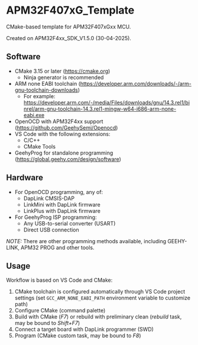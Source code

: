 # APM32F407xG_Template

CMake-based template for APM32F407xGxx MCU.

Created on APM32F4xx_SDK_V1.5.0 (30-04-2025).

## Software

* CMake 3.15 or later (https://cmake.org)
    * Ninja generator is recommended
* ARM none EABI toolchain (https://developer.arm.com/downloads/-/arm-gnu-toolchain-downloads)
    * For example: https://developer.arm.com/-/media/Files/downloads/gnu/14.3.rel1/binrel/arm-gnu-toolchain-14.3.rel1-mingw-w64-i686-arm-none-eabi.exe
* OpenOCD with APM32F4xx support (https://github.com/GeehySemi/Openocd)
* VS Code with the following extensions:
    * C/C++
    * CMake Tools
* GeehyProg for standalone programming (https://global.geehy.com/design/software)

## Hardware

* For OpenOCD programming, any of:
    * DapLink CMSIS-DAP
    * LinkMini with DapLink firmware
    * LinkPlus with DapLink firmware
* For GeehyProg ISP programming:
    * Any USB-to-serial converter (USART)
    * Direct USB connection

*NOTE:* There are other programming methods available, including GEEHY-LINK, APM32 PROG and other tools.

## Usage

Workflow is based on VS Code and CMake:

1. CMake toolchain is configured automatically through VS Code project settings (set `GCC_ARM_NONE_EABI_PATH` environment variable to customize path)
2. Configure CMake (command palette)
3. Build with CMake (*F7*) or rebuild with preliminary clean (*rebuild* task, may be bound to *Shift+F7*)
4. Connect a target board with DapLink programmer (SWD)
5. Program (CMake custom task, may be bound to *F8*)
